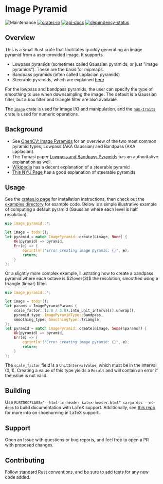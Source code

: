 # Image Pyramid

![Maintenance](https://img.shields.io/badge/maintenance-actively--developed-brightgreen.svg)
[![crates-io](https://img.shields.io/crates/v/image-pyramid.svg)](https://crates.io/crates/image-pyramid)
[![api-docs](https://docs.rs/image-pyramid/badge.svg)](https://docs.rs/image-pyramid)
[![dependency-status](https://deps.rs/repo/github/jnickg/image-pyramid/status.svg)](https://deps.rs/repo/github/jnickg/image-pyramid)

## Overview

This is a small Rust crate that facilitates quickly generating an image
pyramid from a user-provided image. It supports

- Lowpass pyramids (sometimes called Gaussian pyramids, or just "image pyramids"). These are the basis for mipmaps.
- Bandpass pyramids (often called Laplacian pyramids)
- Steerable pyramids, which are explained [here](http://www.cns.nyu.edu/~eero/steerpyr/)

For the lowpass and bandpass pyramids, the user can specify the type of smoothing to use when downsampling the image. The default is a Gaussian filter, but a box filter and triangle filter are also available.

The [`image`](https://crates.io/crates/image) crate is used for image I/O and
manipulation, and the [`num-traits`](https://crates.io/crates/num-traits) crate
is used for numeric operations.

## Background

- See [OpenCV: Image Pyramids](https://docs.opencv.org/4.x/dc/dff/tutorial_py_pyramids.html)
  for an overview of the two most common pyramid types, Lowpass (AKA
  Gaussian) and Bandpass (AKA Laplacian).
- The Tomasi paper [Lowpass and Bandpass Pyramids](https://courses.cs.duke.edu/cps274/fall14/notes/Pyramids.pdf)
  has an authoritative explanation as well.
- [Wikipedia](https://en.wikipedia.org/wiki/Pyramid_(image_processing)#Steerable_pyramid)
  has a decent explanation of a steerable pyramid
- [This NYU Page](http://www.cns.nyu.edu/~eero/steerpyr/) has a good
 explanation of steerable pyramids

## Usage

See the [crates.io page](https://crates.io/crates/image-pyramid) for installation instructions, then check out the [examples directory](./examples/) for example code. Below is a simple illustrative example of computing a default pyramid (Gaussian where each level is half resolution).

```rust
use image_pyramid::*;

let image = todo!();
let pyramid = match ImagePyramid::create(&image, None) {
    Ok(pyramid) => pyramid,
    Err(e) => {
        eprintln!("Error creating image pyramid: {}", e);
        return;
    }
};
```

Or a slightly more complex example, illustrating how to create a bandpass pyramid where each octave is $2\over{3}$ the resolution, smoothed using a triangle (linear) filter.

```rust
use image_pyramid::*;

let image = todo!();
let params = ImagePyramidParams {
    scale_factor: (2.0 / 3.0).into_unit_interval().unwrap(),
    pyramid_type: ImagePyramidType::Bandpass,
    smoothing_type: SmoothingType::Triangle
};
let pyramid = match ImagePyramid::create(&image, Some(&params)) {
    Ok(pyramid) => pyramid,
    Err(e) => {
        eprintln!("Error creating image pyramid: {}", e);
        return;
    }
};
```

The `scale_factor` field is a `UnitIntervalValue`, which must be in the interval $(0, 1)$. Creating a value of this type yields a `Result` and will contain an error if the value is not valid.

## Building

Use `RUSTDOCFLAGS="--html-in-header katex-header.html" cargo doc --no-deps` to build documentation with LaTeX support. Additionally, see [this repo](https://github.com/paulkernfeld/rustdoc-katex-demo) for more info on shoehorning in LaTeX support.

## Support

Open an Issue with questions or bug reports, and feel free to open a PR with proposed changes.

## Contributing

Follow standard Rust conventions, and be sure to add tests for any new code added.
